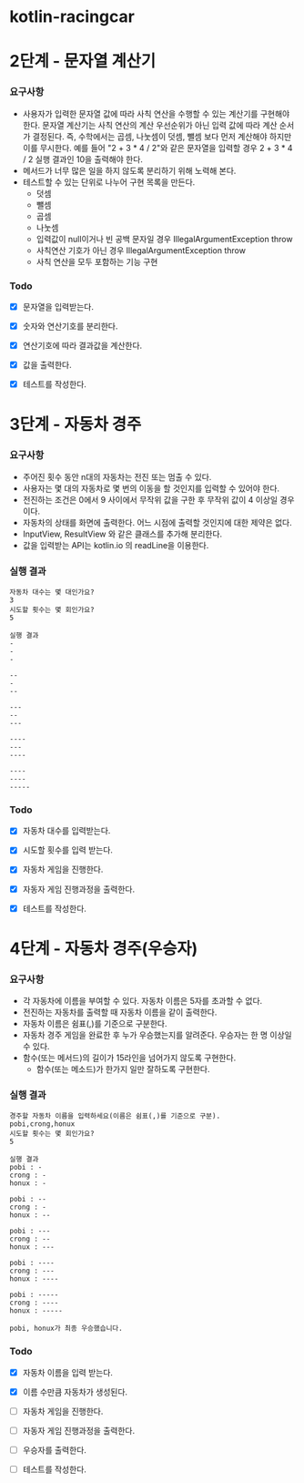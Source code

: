 # kotlin-racingcar

# 2단계 - 문자열 계산기

### 요구사항

* 사용자가 입력한 문자열 값에 따라 사칙 연산을 수행할 수 있는 계산기를 구현해야 한다.
  문자열 계산기는 사칙 연산의 계산 우선순위가 아닌 입력 값에 따라 계산 순서가 결정된다. 즉, 수학에서는 곱셈, 나눗셈이 덧셈, 뺄셈 보다 먼저 계산해야 하지만 이를 무시한다.
  예를 들어 "2 + 3 * 4 / 2"와 같은 문자열을 입력할 경우 2 + 3 * 4 / 2 실행 결과인 10을 출력해야 한다.
* 메서드가 너무 많은 일을 하지 않도록 분리하기 위해 노력해 본다.
* 테스트할 수 있는 단위로 나누어 구현 목록을 만든다.
  * 덧셈
  * 뺄셈
  * 곱셈
  * 나눗셈
  * 입력값이 null이거나 빈 공백 문자일 경우 IllegalArgumentException throw
  * 사칙연산 기호가 아닌 경우 IllegalArgumentException throw
  * 사칙 연산을 모두 포함하는 기능 구현

### Todo

- [x] 문자열을 입력받는다.
- [x] 숫자와 연산기호를 분리한다.
- [x] 연산기호에 따라 결과값을 계산한다.
- [x] 값을 출력한다.
- [x] 테스트를 작성한다.



# 3단계 - 자동차 경주

### 요구사항

* 주어진 횟수 동안 n대의 자동차는 전진 또는 멈출 수 있다.
* 사용자는 몇 대의 자동차로 몇 번의 이동을 할 것인지를 입력할 수 있어야 한다.
* 전진하는 조건은 0에서 9 사이에서 무작위 값을 구한 후 무작위 값이 4 이상일 경우이다.
* 자동차의 상태를 화면에 출력한다. 어느 시점에 출력할 것인지에 대한 제약은 없다.
* InputView, ResultView 와 같은 클래스를 추가해 분리한다.
* 값을 입력받는 API는 kotlin.io 의 readLine을 이용한다.

### 실행 결과

```
자동차 대수는 몇 대인가요?
3
시도할 횟수는 몇 회인가요?
5

실행 결과
-
-
-

--
-
--

---
--
---

----
---
----

----
----
-----
```

### Todo

- [x] 자동차 대수를 입력받는다.
- [x] 시도할 횟수를 입력 받는다.
- [x] 자동차 게임을 진행한다.
- [x] 자동자 게임 진행과정을 출력한다.
- [x] 테스트를 작성한다.



# 4단계 - 자동차 경주(우승자)

### 요구사항

* 각 자동차에 이름을 부여할 수 있다. 자동차 이름은 5자를 초과할 수 없다.
* 전진하는 자동차를 출력할 때 자동차 이름을 같이 출력한다.
* 자동차 이름은 쉼표(,)를 기준으로 구분한다.
* 자동차 경주 게임을 완료한 후 누가 우승했는지를 알려준다. 우승자는 한 명 이상일 수 있다.
* 함수(또는 메서드)의 길이가 15라인을 넘어가지 않도록 구현한다.
  * 함수(또는 메소드)가 한가지 일만 잘하도록 구현한다.


### 실행 결과

```
경주할 자동차 이름을 입력하세요(이름은 쉼표(,)를 기준으로 구분).
pobi,crong,honux
시도할 횟수는 몇 회인가요?
5

실행 결과
pobi : -
crong : -
honux : -

pobi : --
crong : -
honux : --

pobi : ---
crong : --
honux : ---

pobi : ----
crong : ---
honux : ----

pobi : -----
crong : ----
honux : -----

pobi, honux가 최종 우승했습니다.
```

### Todo

- [x] 자동차 이름을 입력 받는다.
- [x] 이름 수만큼 자동차가 생성된다.
- [ ] 자동차 게임을 진행한다.
- [ ] 자동자 게임 진행과정을 출력한다.
- [ ] 우승자를 출력한다.
- [ ] 테스트를 작성한다.


